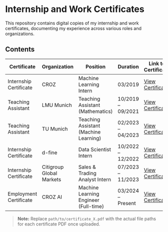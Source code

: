 # Internship and Work Certificates

This repository contains digital copies of my internship and work certificates, documenting my experience across various roles and organizations.

## Contents

| Certificate               | Organization                  | Position                               | Duration              | Link to Certificate |
|---------------------------|-------------------------------|----------------------------------------|------------------------|---------------------|
| Internship Certificate    | CROZ                          | Machine Learning Intern                | 03/2019               | [View Certificate](path/to/certificate_croz.pdf) |
| Teaching Assistant        | LMU Munich                    | Teaching Assistant (Mathematics)       | 10/2019 – 09/2021     | [View Certificate](path/to/certificate_lmu.pdf) |
| Teaching Assistant        | TU Munich                     | Teaching Assistant (Machine Learning)  | 02/2023 – 04/2023     | [View Certificate](path/to/certificate_tum.pdf) |
| Internship Certificate    | d-fine                        | Data Scientist Intern                  | 10/2022 – 12/2022     | [View Certificate](path/to/certificate_dfine.pdf) |
| Internship Certificate    | Citigroup Global Markets      | Sales & Trading Analyst Intern         | 07/2023 – 11/2023     | [View Certificate](path/to/certificate_citi.pdf) |
| Employment Certificate    | CROZ AI                       | Machine Learning Engineer (Full-time)  | 03/2024 – Present      | [View Certificate](path/to/certificate_croz_ai.pdf) |

> **Note:** Replace `path/to/certificate_X.pdf` with the actual file paths for each certificate PDF once uploaded.
